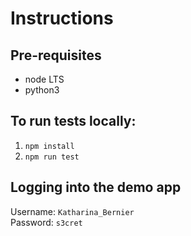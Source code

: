 # Instructions
## Pre-requisites
* node LTS
* python3

## To run tests locally:
1. `npm install`
2. `npm run test`

## Logging into the demo app
Username: `Katharina_Bernier`  
Password: `s3cret`

